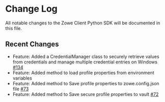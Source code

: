 # Change Log

All notable changes to the Zowe Client Python SDK will be documented in this file.

## Recent Changes

- Feature: Added a CredentialManager class to securely retrieve values from credentials and manage multiple credential entries on Windows [#134](https://github.com/zowe/zowe-client-python-sdk/issues/134)
- Feature: Added method to load profile properties from environment variables
- Feature: Added method to Save profile properties to zowe.config.json file [#73](https://github.com/zowe/zowe-client-python-sdk/issues/73)
- Feature: Added method to Save secure profile properties to vault [#72](https://github.com/zowe/zowe-client-python-sdk/issues/72)